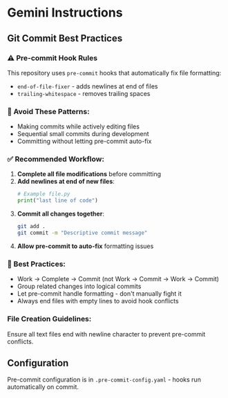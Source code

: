 # Gemini Instructions

## Git Commit Best Practices

### ⚠️ Pre-commit Hook Rules
This repository uses `pre-commit` hooks that automatically fix file formatting:
- `end-of-file-fixer` - adds newlines at end of files
- `trailing-whitespace` - removes trailing spaces

### 🚫 Avoid These Patterns:
- Making commits while actively editing files
- Sequential small commits during development
- Committing without letting pre-commit auto-fix

### ✅ Recommended Workflow:
1. **Complete all file modifications** before committing
2. **Add newlines at end of new files**:
   ```python
   # Example file.py
   print("last line of code")

   ```
3. **Commit all changes together**:
   ```bash
   git add .
   git commit -m "Descriptive commit message"
   ```
4. **Allow pre-commit to auto-fix** formatting issues

### 🎯 Best Practices:
- Work → Complete → Commit (not Work → Commit → Work → Commit)
- Group related changes into logical commits
- Let pre-commit handle formatting - don't manually fight it
- Always end files with empty lines to avoid hook conflicts

### File Creation Guidelines:
Ensure all text files end with newline character to prevent pre-commit conflicts.

## Configuration
Pre-commit configuration is in `.pre-commit-config.yaml` - hooks run automatically on commit.
